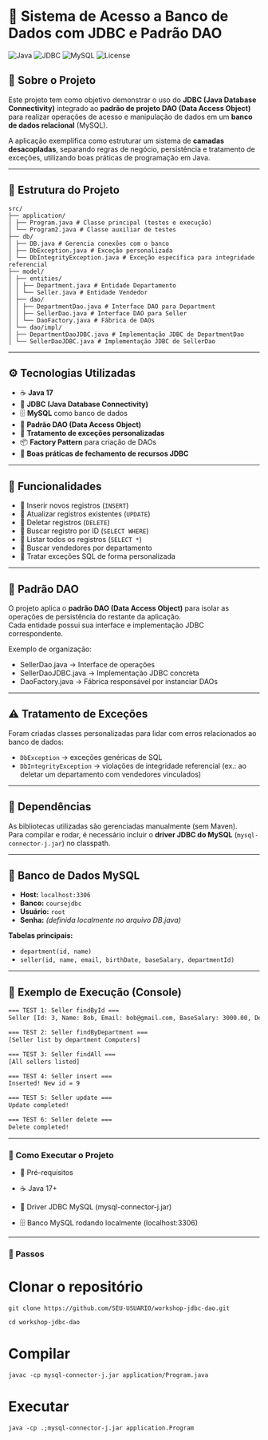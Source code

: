 # 💾 Sistema de Acesso a Banco de Dados com JDBC e Padrão DAO

![Java](https://img.shields.io/badge/Java-17-orange?logo=openjdk)
![JDBC](https://img.shields.io/badge/JDBC-Database-blue)
![MySQL](https://img.shields.io/badge/MySQL-Relational%20Database-00758F?logo=mysql)
![License](https://img.shields.io/badge/license-MIT-blue)

## 📖 Sobre o Projeto

Este projeto tem como objetivo demonstrar o uso do **JDBC (Java Database Connectivity)** integrado ao **padrão de projeto DAO (Data Access Object)** para realizar operações de acesso e manipulação de dados em um **banco de dados relacional** (MySQL).

A aplicação exemplifica como estruturar um sistema de **camadas desacopladas**, separando regras de negócio, persistência e tratamento de exceções, utilizando boas práticas de programação em Java.

---

## 🧱 Estrutura do Projeto
```
src/
├── application/
│ ├── Program.java # Classe principal (testes e execução)
│ └── Program2.java # Classe auxiliar de testes
├── db/
│ ├── DB.java # Gerencia conexões com o banco
│ ├── DbException.java # Exceção personalizada
│ └── DbIntegrityException.java # Exceção específica para integridade referencial
├── model/
│ ├── entities/
│ │ ├── Department.java # Entidade Departamento
│ │ └── Seller.java # Entidade Vendedor
│ ├── dao/
│ │ ├── DepartmentDao.java # Interface DAO para Department
│ │ ├── SellerDao.java # Interface DAO para Seller
│ │ └── DaoFactory.java # Fábrica de DAOs
│ └── dao/impl/
│ ├── DepartmentDaoJDBC.java # Implementação JDBC de DepartmentDao
│ └── SellerDaoJDBC.java # Implementação JDBC de SellerDao
```

---

## ⚙️ Tecnologias Utilizadas

- ☕ **Java 17**
- 🧩 **JDBC (Java Database Connectivity)**
- 🗄️ **MySQL** como banco de dados
- 🧱 **Padrão DAO (Data Access Object)**
- 🧰 **Tratamento de exceções personalizadas**
- 📦 **Factory Pattern** para criação de DAOs
- 🧹 **Boas práticas de fechamento de recursos JDBC**

---

## 🚀 Funcionalidades

- 🔹 Inserir novos registros (`INSERT`)
- 🔹 Atualizar registros existentes (`UPDATE`)
- 🔹 Deletar registros (`DELETE`)
- 🔹 Buscar registro por ID (`SELECT WHERE`)
- 🔹 Listar todos os registros (`SELECT *`)
- 🔹 Buscar vendedores por departamento
- 🔹 Tratar exceções SQL de forma personalizada

---

## 🧩 Padrão DAO

O projeto aplica o **padrão DAO (Data Access Object)** para isolar as operações de persistência do restante da aplicação.  
Cada entidade possui sua interface e implementação JDBC correspondente.

Exemplo de organização:

- SellerDao.java → Interface de operações
- SellerDaoJDBC.java → Implementação JDBC concreta
- DaoFactory.java → Fábrica responsável por instanciar DAOs


---

## ⚠️ Tratamento de Exceções

Foram criadas classes personalizadas para lidar com erros relacionados ao banco de dados:

- `DbException` → exceções genéricas de SQL  
- `DbIntegrityException` → violações de integridade referencial (ex.: ao deletar um departamento com vendedores vinculados)

---

## 🧰 Dependências

As bibliotecas utilizadas são gerenciadas manualmente (sem Maven).  
Para compilar e rodar, é necessário incluir o **driver JDBC do MySQL** (`mysql-connector-j.jar`) no classpath.

---

## 💾 Banco de Dados MySQL

- **Host:** `localhost:3306`  
- **Banco:** `coursejdbc`  
- **Usuário:** `root`  
- **Senha:** *(definida localmente no arquivo DB.java)*

**Tabelas principais:**
- `department(id, name)`
- `seller(id, name, email, birthDate, baseSalary, departmentId)`

---

## 🧠 Exemplo de Execução (Console)

```bash
=== TEST 1: Seller findById ===
Seller [Id: 3, Name: Bob, Email: bob@gmail.com, BaseSalary: 3000.00, Department: Computers]

=== TEST 2: Seller findByDepartment ===
[Seller list by department Computers]

=== TEST 3: Seller findAll ===
[All sellers listed]

=== TEST 4: Seller insert ===
Inserted! New id = 9

=== TEST 5: Seller update ===
Update completed!

=== TEST 6: Seller delete ===
Delete completed!
```

---

### 🧪 Como Executar o Projeto

- 🔧 Pré-requisitos

- ☕ Java 17+

- 🧩 Driver JDBC MySQL (mysql-connector-j.jar)

- 🗄️ Banco MySQL rodando localmente (localhost:3306)

---
### 🚀 Passos

# Clonar o repositório
```
git clone https://github.com/SEU-USUARIO/workshop-jdbc-dao.git
```
```
cd workshop-jdbc-dao
```

# Compilar
```
javac -cp mysql-connector-j.jar application/Program.java
```

# Executar
```
java -cp .;mysql-connector-j.jar application.Program
```
